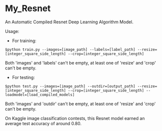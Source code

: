 # My_Resnet
An Automatic Compiled Resnet Deep Learning Algorithm Model.

Usage:
+    For training:

``$python train.py --images=[image_path] --labels=[label_path] --resize=[integer_square_side_length] --crop=[integer_square_side_length]``

Both 'images' and 'labels' can't be empty, at least one of 'resize' and 'crop' can't be empty.

+    For testing:

``$python test.py --images=[image_path] --outdir=[output_path] --resize=[integer_square_side_length] --crop=[integer_square_side_length] --loadmodel=[load_compiled_models]``

Both 'images' and 'outdir' can't be empty, at least one of 'resize' and 'crop' can't be empty.

On Kaggle image classification contests, this Resnet model earned an average test accuracy of around 0.80.

